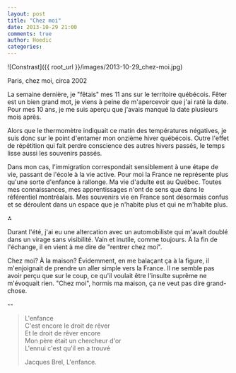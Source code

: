 ```yaml
---
layout: post
title: "Chez moi"
date: 2013-10-29 21:00
comments: true
author: Hoedic
categories: 
---
```


![Constrast]({{ root_url }}/images/2013-10-29_chez-moi.jpg)
<div class="photoattrib">Paris, chez moi, circa 2002</div>

La semaine dernière, je "fêtais" mes 11 ans sur le territoire québécois. Fêter est un bien grand mot, je viens à peine de m'apercevoir que j'ai raté la date. Pour mes 10 ans, je me suis aperçu que j'avais manqué la date plusieurs mois après.

Alors que le thermomètre indiquait ce matin des températures négatives, je suis donc sur le point d'entamer mon onzième hiver québécois. Outre l'effet de répétition qui fait perdre conscience des autres hivers passés, le temps lisse aussi les souvenirs passés.

Dans mon cas, l'immigration correspondait sensiblement à une étape de vie, passant de l'école à la vie active. Pour moi la France ne représente plus qu'une sorte d'enfance à rallonge. Ma vie d'adulte est au Québec. Toutes mes connaissances, mes apprentissages n'ont de sens que dans le référentiel montréalais. Mes souvenirs vie en France sont désormais confus et se déroulent dans un espace que je n'habite plus et qui ne m'habite plus.

⁂

Durant l'été, j'ai eu une altercation avec un automobiliste qui m'avait doublé dans un virage sans visibilité. Vain et inutile, comme toujours. À la fin de l'échange, il en vient à me dire de "rentrer chez moi". 

Chez moi? À la maison? Évidemment, en me balaçant ça à la figure, il m'enjoignait de prendre un aller simple vers la France. Il ne semble pas avoir perçu que sur le coup, ce qu'il voulait être l'insulte suprême ne m'évoquait rien. "Chez moi", hormis ma maison, ça ne veut pas dire grand-chose.

--

> L'enfance<br/>
> C'est encore le droit de rêver<br/>
> Et le droit de rêver encore<br/>
> Mon père était un chercheur d'or<br/>
> L'ennui c'est qu'il en a trouvé
> <div class="attrib">Jacques Brel, L'enfance.</div>